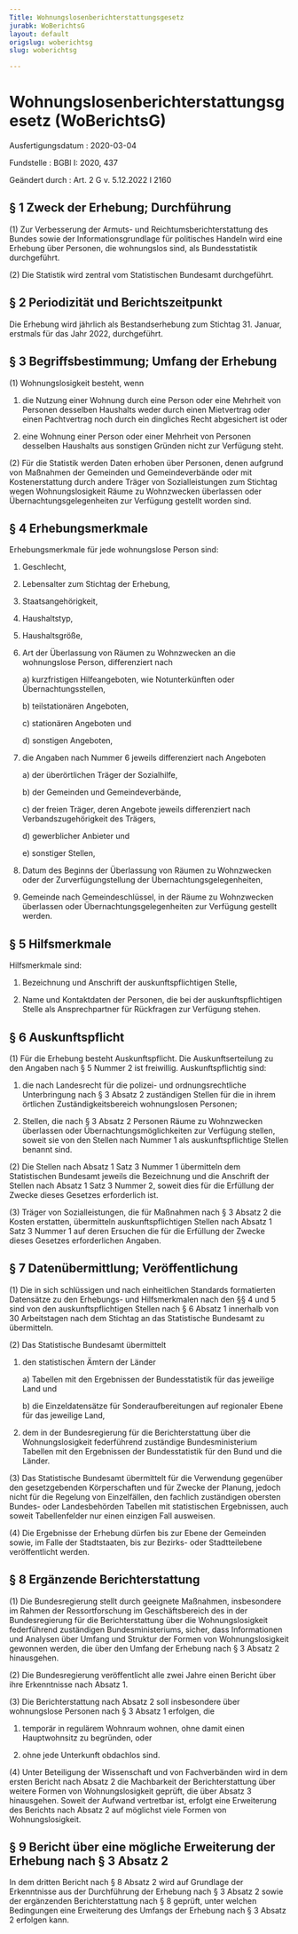 ```yaml
---
Title: Wohnungslosenberichterstattungsgesetz
jurabk: WoBerichtsG
layout: default
origslug: woberichtsg
slug: woberichtsg

---
```


# Wohnungslosenberichterstattungsgesetz (WoBerichtsG)

Ausfertigungsdatum
:   2020-03-04

Fundstelle
:   BGBl I: 2020, 437

Geändert durch
:   Art. 2 G v. 5.12.2022 I 2160


## § 1 Zweck der Erhebung; Durchführung

(1) Zur Verbesserung der Armuts- und Reichtumsberichterstattung des
Bundes sowie der Informationsgrundlage für politisches Handeln wird
eine Erhebung über Personen, die wohnungslos sind, als Bundesstatistik
durchgeführt.

(2) Die Statistik wird zentral vom Statistischen Bundesamt
durchgeführt.


## § 2 Periodizität und Berichtszeitpunkt

Die Erhebung wird jährlich als Bestandserhebung zum Stichtag 31.
Januar, erstmals für das Jahr 2022, durchgeführt.


## § 3 Begriffsbestimmung; Umfang der Erhebung

(1) Wohnungslosigkeit besteht, wenn

1.  die Nutzung einer Wohnung durch eine Person oder eine Mehrheit von
    Personen desselben Haushalts weder durch einen Mietvertrag oder einen
    Pachtvertrag noch durch ein dingliches Recht abgesichert ist oder


2.  eine Wohnung einer Person oder einer Mehrheit von Personen desselben
    Haushalts aus sonstigen Gründen nicht zur Verfügung steht.




(2) Für die Statistik werden Daten erhoben über Personen, denen
aufgrund von Maßnahmen der Gemeinden und Gemeindeverbände oder mit
Kostenerstattung durch andere Träger von Sozialleistungen zum Stichtag
wegen Wohnungslosigkeit Räume zu Wohnzwecken überlassen oder
Übernachtungsgelegenheiten zur Verfügung gestellt worden sind.


## § 4 Erhebungsmerkmale

Erhebungsmerkmale für jede wohnungslose Person sind:

1.  Geschlecht,


2.  Lebensalter zum Stichtag der Erhebung,


3.  Staatsangehörigkeit,


4.  Haushaltstyp,


5.  Haushaltsgröße,


6.  Art der Überlassung von Räumen zu Wohnzwecken an die wohnungslose
    Person, differenziert nach

    a)  kurzfristigen Hilfeangeboten, wie Notunterkünften oder
        Übernachtungsstellen,


    b)  teilstationären Angeboten,


    c)  stationären Angeboten und


    d)  sonstigen Angeboten,





7.  die Angaben nach Nummer 6 jeweils differenziert nach Angeboten

    a)  der überörtlichen Träger der Sozialhilfe,


    b)  der Gemeinden und Gemeindeverbände,


    c)  der freien Träger, deren Angebote jeweils differenziert nach
        Verbandszugehörigkeit des Trägers,


    d)  gewerblicher Anbieter und


    e)  sonstiger Stellen,





8.  Datum des Beginns der Überlassung von Räumen zu Wohnzwecken oder der
    Zurverfügungstellung der Übernachtungsgelegenheiten,


9.  Gemeinde nach Gemeindeschlüssel, in der Räume zu Wohnzwecken
    überlassen oder Übernachtungsgelegenheiten zur Verfügung gestellt
    werden.





## § 5 Hilfsmerkmale

Hilfsmerkmale sind:

1.  Bezeichnung und Anschrift der auskunftspflichtigen Stelle,


2.  Name und Kontaktdaten der Personen, die bei der auskunftspflichtigen
    Stelle als Ansprechpartner für Rückfragen zur Verfügung stehen.





## § 6 Auskunftspflicht

(1) Für die Erhebung besteht Auskunftspflicht. Die Auskunftserteilung
zu den Angaben nach § 5 Nummer 2 ist freiwillig. Auskunftspflichtig
sind:

1.  die nach Landesrecht für die polizei- und ordnungsrechtliche
    Unterbringung nach § 3 Absatz 2 zuständigen Stellen für die in ihrem
    örtlichen Zuständigkeitsbereich wohnungslosen Personen;


2.  Stellen, die nach § 3 Absatz 2 Personen Räume zu Wohnzwecken
    überlassen oder Übernachtungsmöglichkeiten zur Verfügung stellen,
    soweit sie von den Stellen nach Nummer 1 als auskunftspflichtige
    Stellen benannt sind.




(2) Die Stellen nach Absatz 1 Satz 3 Nummer 1 übermitteln dem
Statistischen Bundesamt jeweils die Bezeichnung und die Anschrift der
Stellen nach Absatz 1 Satz 3 Nummer 2, soweit dies für die Erfüllung
der Zwecke dieses Gesetzes erforderlich ist.

(3) Träger von Sozialleistungen, die für Maßnahmen nach § 3 Absatz 2
die Kosten erstatten, übermitteln auskunftspflichtigen Stellen nach
Absatz 1 Satz 3 Nummer 1 auf deren Ersuchen die für die Erfüllung der
Zwecke dieses Gesetzes erforderlichen Angaben.


## § 7 Datenübermittlung; Veröffentlichung

(1) Die in sich schlüssigen und nach einheitlichen Standards
formatierten Datensätze zu den Erhebungs- und Hilfsmerkmalen nach den
§§ 4 und 5 sind von den auskunftspflichtigen Stellen nach § 6 Absatz 1
innerhalb von 30 Arbeitstagen nach dem Stichtag an das Statistische
Bundesamt zu übermitteln.

(2) Das Statistische Bundesamt übermittelt

1.  den statistischen Ämtern der Länder

    a)  Tabellen mit den Ergebnissen der Bundesstatistik für das jeweilige
        Land und


    b)  die Einzeldatensätze für Sonderaufbereitungen auf regionaler Ebene für
        das jeweilige Land,





2.  dem in der Bundesregierung für die Berichterstattung über die
    Wohnungslosigkeit federführend zuständige Bundesministerium Tabellen
    mit den Ergebnissen der Bundesstatistik für den Bund und die Länder.




(3) Das Statistische Bundesamt übermittelt für die Verwendung
gegenüber den gesetzgebenden Körperschaften und für Zwecke der
Planung, jedoch nicht für die Regelung von Einzelfällen, den fachlich
zuständigen obersten Bundes- oder Landesbehörden Tabellen mit
statistischen Ergebnissen, auch soweit Tabellenfelder nur einen
einzigen Fall ausweisen.

(4) Die Ergebnisse der Erhebung dürfen bis zur Ebene der Gemeinden
sowie, im Falle der Stadtstaaten, bis zur Bezirks- oder Stadtteilebene
veröffentlicht werden.


## § 8 Ergänzende Berichterstattung

(1) Die Bundesregierung stellt durch geeignete Maßnahmen, insbesondere
im Rahmen der Ressortforschung im Geschäftsbereich des in der
Bundesregierung für die Berichterstattung über die Wohnungslosigkeit
federführend zuständigen Bundesministeriums, sicher, dass
Informationen und Analysen über Umfang und Struktur der Formen von
Wohnungslosigkeit gewonnen werden, die über den Umfang der Erhebung
nach § 3 Absatz 2 hinausgehen.

(2) Die Bundesregierung veröffentlicht alle zwei Jahre einen Bericht
über ihre Erkenntnisse nach Absatz 1.

(3) Die Berichterstattung nach Absatz 2 soll insbesondere über
wohnungslose Personen nach § 3 Absatz 1 erfolgen, die

1.  temporär in regulärem Wohnraum wohnen, ohne damit einen Hauptwohnsitz
    zu begründen, oder


2.  ohne jede Unterkunft obdachlos sind.




(4) Unter Beteiligung der Wissenschaft und von Fachverbänden wird in
dem ersten Bericht nach Absatz 2 die Machbarkeit der Berichterstattung
über weitere Formen von Wohnungslosigkeit geprüft, die über Absatz 3
hinausgehen. Soweit der Aufwand vertretbar ist, erfolgt eine
Erweiterung des Berichts nach Absatz 2 auf möglichst viele Formen von
Wohnungslosigkeit.


## § 9 Bericht über eine mögliche Erweiterung der Erhebung nach § 3 Absatz 2

In dem dritten Bericht nach § 8 Absatz 2 wird auf Grundlage der
Erkenntnisse aus der Durchführung der Erhebung nach § 3 Absatz 2 sowie
der ergänzenden Berichterstattung nach § 8 geprüft, unter welchen
Bedingungen eine Erweiterung des Umfangs der Erhebung nach § 3 Absatz
2 erfolgen kann.


